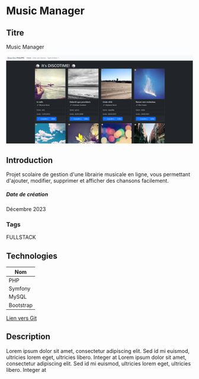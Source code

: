 # Music Manager

## Titre

Music Manager

![Image de preview](https://raw.githubusercontent.com/Eric-Philippe/Basic-Music-Manager-App/main/img/welcome.png)

## Introduction

Projet scolaire de gestion d'une librairie musicale en ligne, vous permettant d'ajouter, modifier, supprimer et afficher des chansons facilement.

##### Date de création

Décembre 2023

### Tags

FULLSTACK

## Technologies

| Nom       |
| --------- |
| PHP       |
| Symfony   |
| MySQL     |
| Bootstrap |

[Lien vers Git](https://github.com/Eric-Philippe/Basic-Music-Manager-App)

## Description

Lorem ipsum dolor sit amet, consectetur adipiscing elit. Sed id mi euismod, ultricies lorem eget, ultricies libero. Integer at
Lorem ipsum dolor sit amet, consectetur adipiscing elit. Sed id mi euismod, ultricies lorem eget, ultricies libero. Integer at
